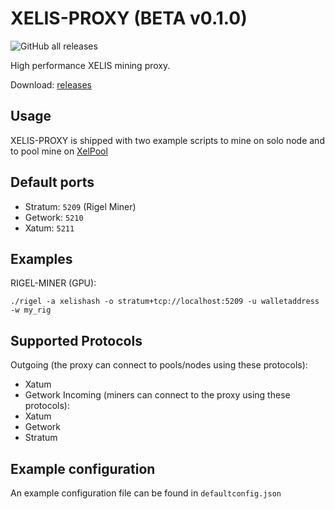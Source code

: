 
# XELIS-PROXY (BETA v0.1.0)
![GitHub all releases](https://img.shields.io/github/downloads/XelPool/XELIS-PROXY/total)

High performance XELIS mining proxy.

Download: [releases](https://github.com/xelpool/xelis-proxy/releases)

## Usage
XELIS-PROXY is shipped with two example scripts to mine on solo node and to pool mine on [XelPool](https://xelpool.com)

## Default ports

- Stratum: `5209` (Rigel Miner)
- Getwork: `5210`
- Xatum: `5211`

## Examples

RIGEL-MINER (GPU):
```shell
./rigel -a xelishash -o stratum+tcp://localhost:5209 -u walletaddress -w my_rig 
```

## Supported Protocols
Outgoing (the proxy can connect to pools/nodes using these protocols):
- Xatum
- Getwork
Incoming (miners can connect to the proxy using these protocols):
- Xatum
- Getwork
- Stratum

## Example configuration
An example configuration file can be found in `defaultconfig.json`